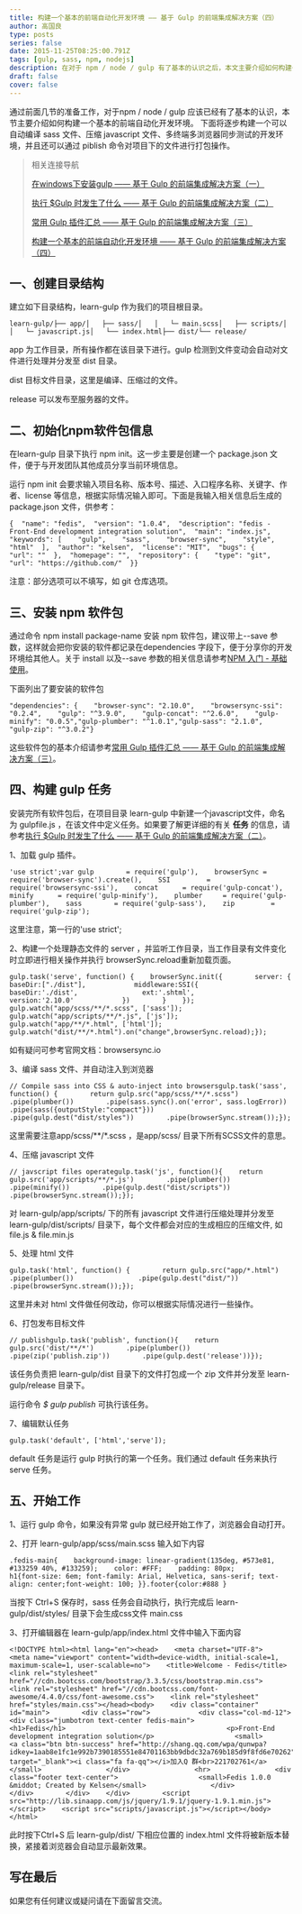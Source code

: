 ```yaml
---
title: 构建一个基本的前端自动化开发环境 —— 基于 Gulp 的前端集成解决方案（四）
author: 高国良
type: posts
series: false
date: 2015-11-25T08:25:00.791Z
tags: [gulp, sass, npm, nodejs]
description: 在对于 npm / node / gulp 有了基本的认识之后，本文主要介绍如何构建一个基本的前端自动化开发环境。下面将逐步构建一个可以自动编译 sass 文件、压缩 javascript 文件、多终端多浏览器同步测试的开发环境，并且还可以通过 piblish 命令对项目下的文件进行打包操作。
draft: false 
cover: false
---
```


通过前面几节的准备工作，对于npm / node / gulp 应该已经有了基本的认识，本节主要介绍如何构建一个基本的前端自动化开发环境。 下面将逐步构建一个可以自动编译 sass 文件、压缩 javascript 文件、多终端多浏览器同步测试的开发环境，并且还可以通过 piblish 命令对项目下的文件进行打包操作。

> 相关连接导航
>
> [在windows下安装gulp &mdash;&mdash; 基于 Gulp 的前端集成解决方案（一）](http://www.cnblogs.com/kelsen/p/4608119.html)
>
> [执行 $Gulp 时发生了什么 &mdash;&mdash; 基于 Gulp 的前端集成解决方案（二）](http://www.cnblogs.com/kelsen/p/4611102.html)
>
> [常用 Gulp 插件汇总 &mdash;&mdash; 基于 Gulp 的前端集成解决方案（三）](http://www.cnblogs.com/kelsen/p/4643762.html)
>
> [构建一个基本的前端自动化开发环境 &mdash;&mdash; 基于 Gulp 的前端集成解决方案（四）](http://www.cnblogs.com/kelsen/p/4993169.html)

## 一、创建目录结构

建立如下目录结构，learn-gulp 作为我们的项目根目录。

```
learn-gulp/├── app/│   ├── sass/│   │   └─ main.scss│   ├── scripts/│   │   └─ javascript.js│   └── index.html├── dist/└── release/
```

app 为工作目录，所有操作都在该目录下进行。gulp 检测到文件变动会自动对文件进行处理并分发至 dist 目录。

dist 目标文件目录，这里是编译、压缩过的文件。

release 可以发布至服务器的文件。

## 二、初始化npm软件包信息

在learn-gulp 目录下执行 npm init。这一步主要是创建一个 package.json 文件，便于与开发团队其他成员分享当前环境信息。

运行 npm init 会要求输入项目名称、版本号、描述、入口程序名称、关键字、作者、license 等信息，根据实际情况输入即可。下面是我输入相关信息后生成的 package.json 文件，供参考：

```
{  "name": "fedis",  "version": "1.0.4",  "description": "fedis - Front-End development integration solution",  "main": "index.js",  "keywords": [    "gulp",    "sass",    "browser-sync",    "style",    "html"  ],  "author": "kelsen",  "license": "MIT",  "bugs": {    "url": ""  },  "homepage": "",  "repository": {    "type": "git",    "url": "https://github.com/"  }}
```

注意：部分选项可以不填写，如 git 仓库选项。

## 三、安装 npm 软件包

通过命令 npm install package-name 安装 npm 软件包，建议带上--save 参数，这样就会把你安装的软件都记录在dependencies 字段下，便于分享你的开发环境给其他人。关于 install 以及--save 参数的相关信息请参考[NPM 入门 - 基础使用](http://www.cnblogs.com/kelsen/p/4947859.html)。

下面列出了要安装的软件包

```
"dependencies": {    "browser-sync": "2.10.0",    "browsersync-ssi": "0.2.4",    "gulp": "^3.9.0",    "gulp-concat": "^2.6.0",    "gulp-minify": "0.0.5","gulp-plumber": "^1.0.1","gulp-sass": "2.1.0",    "gulp-zip": "^3.0.2"}
```

这些软件包的基本介绍请参考[常用 Gulp 插件汇总 &mdash;&mdash; 基于 Gulp 的前端集成解决方案（三）](http://www.cnblogs.com/kelsen/p/4643762.html)。

## 四、构建 gulp 任务

安装完所有软件包后，在项目目录 learn-gulp 中新建一个javascript文件，命名为 gulpfile.js ，在该文件中定义任务。如果要了解更详细的有关 **任务** 的信息，请参考[执行 $Gulp 时发生了什么 &mdash;&mdash; 基于 Gulp 的前端集成解决方案（二）](http://www.cnblogs.com/kelsen/p/4611102.html)。

1、加载 gulp 插件。

```
'use strict';var gulp        = require('gulp'),    browserSync = require('browser-sync').create(),    SSI         = require('browsersync-ssi'),    concat      = require('gulp-concat'),    minify      = require('gulp-minify'),    plumber     = require('gulp-plumber'),    sass        = require('gulp-sass'),    zip         = require('gulp-zip');
```

这里注意，第一行的'use strict';

2、构建一个处理静态文件的 server ，并监听工作目录，当工作目录有文件变化时立即进行相关操作并执行 browserSync.reload重新加载页面。

```
gulp.task('serve', function() {    browserSync.init({        server: {            baseDir:["./dist"],            middleware:SSI({                baseDir:'./dist',                ext:'.shtml',                version:'2.10.0'            })        }    });    gulp.watch("app/scss/**/*.scss", ['sass']);    gulp.watch("app/scripts/**/*.js", ['js']);    gulp.watch("app/**/*.html", ['html']);    gulp.watch("dist/**/*.html").on("change",browserSync.reload);});
```

如有疑问可参考官网文档：browsersync.io

3、编译 sass 文件、并自动注入到浏览器

```
// Compile sass into CSS & auto-inject into browsersgulp.task('sass', function() {        return gulp.src("app/scss/**/*.scss")        .pipe(plumber())        .pipe(sass.sync().on('error', sass.logError))        .pipe(sass({outputStyle:"compact"}))        .pipe(gulp.dest("dist/styles"))        .pipe(browserSync.stream());});
```

这里需要注意app/scss/\*\*/\*.scss ，是app/scss/ 目录下所有SCSS文件的意思。

4、压缩 javascript 文件

```
// javscript files operategulp.task('js', function(){    return gulp.src('app/scripts/**/*.js')        .pipe(plumber())        .pipe(minify())        .pipe(gulp.dest("dist/scripts"))        .pipe(browserSync.stream());});
```

对 learn-gulp/app/scripts/ 下的所有 javascript 文件进行压缩处理并分发至learn-gulp/dist/scripts/ 目录下，每个文件都会对应的生成相应的压缩文件, 如 file.js & file.min.js

5、处理 html 文件

```
gulp.task('html', function() {        return gulp.src("app/*.html")        .pipe(plumber())                .pipe(gulp.dest("dist/"))        .pipe(browserSync.stream());});
```

这里并未对 html 文件做任何改动，你可以根据实际情况进行一些操作。

6、打包发布目标文件

```
// publishgulp.task('publish', function(){    return gulp.src('dist/**/*')        .pipe(plumber())        .pipe(zip('publish.zip'))        .pipe(gulp.dest('release'))});
```

该任务负责把 learn-gulp/dist 目录下的文件打包成一个 zip 文件并分发至 learn-gulp/release 目录下。

运行命令 *$ gulp publish* 可执行该任务。

7、编辑默认任务

```
gulp.task('default', ['html','serve']);
```

default 任务是运行 gulp 时执行的第一个任务。我们通过 default 任务来执行 serve 任务。

## 五、开始工作

1、运行 gulp 命令，如果没有异常 gulp 就已经开始工作了，浏览器会自动打开。

2、打开 learn-gulp/app/scss/main.scss 输入如下内容

```
.fedis-main{    background-image: linear-gradient(135deg, #573e81, #133259 40%, #133259);    color: #FFF;    padding: 80px;        h1{font-size: 6em; font-family: Arial, Helvetica, sans-serif; text-align: center;font-weight: 100; }}.footer{color:#888 }
```

当按下 Ctrl+S 保存时，sass 任务会自动执行，执行完成后 learn-gulp/dist/styles/ 目录下会生成css文件 main.css

3、打开编辑器在 learn-gulp/app/index.html 文件中输入下面内容

```
<!DOCTYPE html><html lang="en"><head>    <meta charset="UTF-8">    <meta name="viewport" content="width=device-width, initial-scale=1, maximum-scale=1, user-scalable=no">    <title>Welcome - Fedis</title>    <link rel="stylesheet" href="//cdn.bootcss.com/bootstrap/3.3.5/css/bootstrap.min.css">    <link rel="stylesheet" href="//cdn.bootcss.com/font-awesome/4.4.0/css/font-awesome.css">    <link rel="stylesheet" href="styles/main.css"></head><body>    <div class="container" id="main">        <div class="row">            <div class="col-md-12">                <div class="jumbotron text-center fedis-main">                    <h1>Fedis</h1>                                        <p>Front-End development integration solution</p>                    <small>                        <a class="btn btn-success" href="http://shang.qq.com/wpa/qunwpa?idkey=1aab8e1fc1e992b7390185551e84701163bb9dbdc32a769b185d9f8fd6e70262" target="_blank"><i class="fa fa-qq"></i>加入Q 群<br>221702761</a>                    </small>                </div>                <hr>                <div class="footer text-center">                    <small>Fedis 1.0.0 &middot; Created by Kelsen</small>                </div>            </div>        </div>    </div>        <script src="http://lib.sinaapp.com/js/jquery/1.9.1/jquery-1.9.1.min.js"></script>    <script src="scripts/javascript.js"></script></body></html>
```

此时按下Ctrl+S 后 learn-gulp/dist/ 下相应位置的 index.html 文件将被新版本替换，紧接着浏览器会自动显示最新效果。

## 写在最后

如果您有任何建议或疑问请在下面留言交流。
